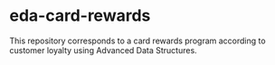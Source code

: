 # eda-card-rewards
This repository corresponds to a card rewards program according to customer loyalty using Advanced Data Structures.
